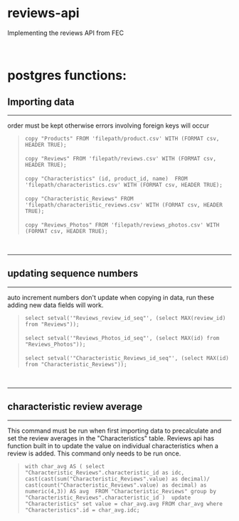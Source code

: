 # reviews-api
Implementing the reviews API from FEC 

<br>

# postgres functions:

## Importing data 
--------------------------
order must be kept otherwise errors involving foreign keys will occur

  >`copy "Products" FROM 'filepath/product.csv' WITH (FORMAT csv, HEADER TRUE);`<br><br>
  `copy "Reviews" FROM 'filepath/reviews.csv' WITH (FORMAT csv, HEADER TRUE);`<br><br>
  `copy "Characteristics" (id, product_id, name)  FROM 'filepath/characteristics.csv' WITH (FORMAT csv, HEADER TRUE);`<br><br>
  `copy "Characteristic_Reviews" FROM 'filepath/characteristic_reviews.csv' WITH (FORMAT csv, HEADER TRUE);`<br><br>
  `copy "Reviews_Photos" FROM 'filepath/reviews_photos.csv' WITH (FORMAT csv, HEADER TRUE);`<br>

<br>

--------------------------
## updating sequence numbers
--------------------------
auto increment numbers don't update when copying in data, run these adding new data fields will work.

  >`select setval('"Reviews_review_id_seq"', (select MAX(review_id) from "Reviews"));`<br><br>
  `select setval('"Reviews_Photos_id_seq"', (select MAX(id) from "Reviews_Photos"));`<br><br>
  `select setval('"Characteristic_Reviews_id_seq"', (select MAX(id) from "Characteristic_Reviews"));`

<br>

--------------------------
## characteristic review average
--------------------------
This command must be run when first importing data to precalculate and set the review averages in the "Characteristics" table.
Reviews api has function built in to update the value on individual characteristics when a review is added.
This command only needs to be run once.

  >`with char_avg AS (
  select "Characteristic_Reviews".characteristic_id as idc, cast(cast(sum("Characteristic_Reviews".value) as decimal)/ cast(count("Characteristic_Reviews".value) as decimal) as numeric(4,3)) AS avg 
  FROM "Characteristic_Reviews" group by "Characteristic_Reviews".characteristic_id
  ) 
  update "Characteristics" set value = char_avg.avg FROM char_avg where "Characteristics".id = char_avg.idc;`
